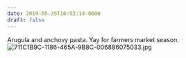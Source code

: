 ```yaml
---
date: 2019-05-25T16:53:14-0600
draft: false
---
```




Arugula and anchovy pasta. Yay for farmers market season. ![711C1B9C-1186-465A-9B8C-006886075033.jpg](http://ianwhitney.micro.blog/uploads/2019/2a916e4c8a.jpg)



